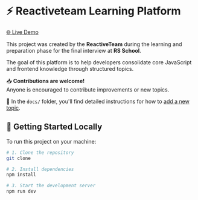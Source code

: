 # ⚡ Reactiveteam Learning Platform

[🌐 Live Demo](https://reactiveteam-learning-platform.netlify.app/)

This project was created by the **ReactiveTeam** during the learning and preparation phase for the final interview at **RS School**.

The goal of this platform is to help developers consolidate core JavaScript and frontend knowledge through structured topics.

📥 **Contributions are welcome!**  
Anyone is encouraged to contribute improvements or new topics.

📂 In the `docs/` folder, you'll find detailed instructions for how to [add a new topic](./docs/adding-topics-guide.md).


## 🚀 Getting Started Locally

To run this project on your machine:

```bash
# 1. Clone the repository
git clone

# 2. Install dependencies
npm install

# 3. Start the development server
npm run dev

